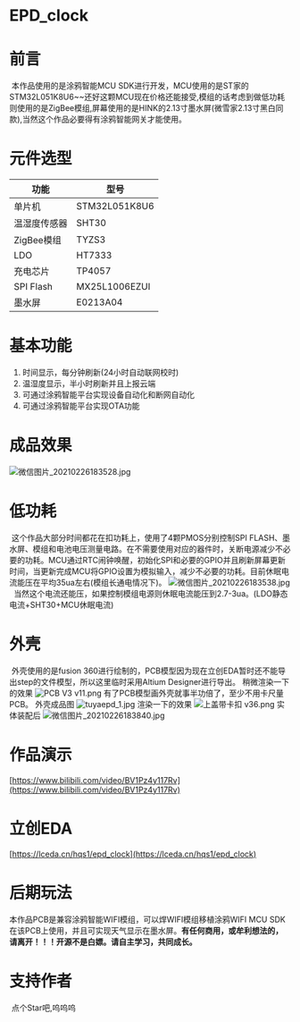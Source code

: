# EPD_clock

# 前言

​	本作品使用的是涂鸦智能MCU SDK进行开发，MCU使用的是ST家的STM32L051K8U6~~还好这颗MCU现在价格还能接受,模组的话考虑到做低功耗则使用的是ZigBee模组,屏幕使用的是HINK的2.13寸墨水屏(微雪家2.13寸黑白同款),当然这个作品必要得有涂鸦智能网关才能使用。

# 元件选型

| 功能 | 型号 |
| --- | --- |
| 单片机 | STM32L051K8U6 |
| 温湿度传感器 | SHT30 |
| ZigBee模组 | TYZS3 |
| LDO | HT7333 |
| 充电芯片 | TP4057 |
| SPI Flash | MX25L1006EZUI |
| 墨水屏 | E0213A04 |

# 基本功能

1. 时间显示，每分钟刷新(24小时自动联网校时)
2. 温湿度显示，半小时刷新并且上报云端
3. 可通过涂鸦智能平台实现设备自动化和断网自动化
4. 可通过涂鸦智能平台实现OTA功能

# 成品效果

![微信图片_20210226183528.jpg](//image.lceda.cn/pullimage/MCdeWMtlnvRZfPBhG63JkshoaFhyNsDIAFpuLJgI.jpeg)

# 低功耗

​	这个作品大部分时间都花在扣功耗上，使用了4颗PMOS分别控制SPI FLASH、墨水屏、模组和电池电压测量电路。在不需要使用对应的器件时，关断电源减少不必要的功耗。
​	MCU通过RTC闹钟唤醒，初始化SPI和必要的GPIO并且刷新屏幕更新时间，当更新完成MCU将GPIO设置为模拟输入，减少不必要的功耗。目前休眠电流能压在平均35ua左右(模组长通电情况下)。
![微信图片_20210226183538.jpg](//image.lceda.cn/pullimage/Zbr4P7ITQuerUoDmQYxGh1gPQyXpXqZ1N9DCrzSi.jpeg)
  当然这个电流还能压，如果控制模组电源则休眠电流能压到2.7-3ua。(LDO静态电流+SHT30+MCU休眠电流)

# 外壳

​	外壳使用的是fusion 360进行绘制的，PCB模型因为现在立创EDA暂时还不能导出step的文件模型，所以这里临时采用Altium Designer进行导出。
稍微渲染一下的效果
![PCB V3 v11.png](//image.lceda.cn/pullimage/uzltkqV6Kj5swLcCW7qVznHwpXx9ee1KRHt1SAyp.png)
有了PCB模型画外壳就事半功倍了，至少不用卡尺量PCB。
外壳成品图
![tuyaepd_1.jpg](//image.lceda.cn/pullimage/b1NmrORu8ocHDWEewyShMVnMd17EnFqZ7qmayPbL.png)
渲染一下的效果
![上盖带卡扣 v36.png](//image.lceda.cn/pullimage/SnrUWEt6t9ObvM5kxuyNb1Fa2sdbjY1Mlxah1aKj.png)
实体装配后
![微信图片_20210226183840.jpg](//image.lceda.cn/pullimage/mPzvJyIA3v9eP1aifNVv65OJCVjYpF8wwLVWJ2Rt.jpeg)

# 作品演示

[https://www.bilibili.com/video/BV1Pz4y117Rv](https://www.bilibili.com/video/BV1Pz4y117Rv)

# 立创EDA
[https://lceda.cn/hqs1/epd_clock](https://lceda.cn/hqs1/epd_clock)

# 后期玩法

本作品PCB是兼容涂鸦智能WIFI模组，可以焊WIFI模组移植涂鸦WIFI MCU SDK在该PCB上使用，并且可实现天气显示在墨水屏。**有任何商用，或牟利想法的，请离开！！！开源不是白嫖。请自主学习，共同成长。**

# 支持作者
​	点个Star吧,呜呜呜